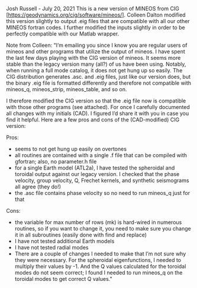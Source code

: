 Josh Russell - July 20, 2021
This is a new version of MINEOS from CIG [https://geodynamics.org/cig/software/mineos/]. Colleen Dalton modified this version slightly to output .eig files that are compatible with all our other MINEOS fortran codes. I further modified the inputs slightly in order to be perfectly compatible with our Matlab wrapper.


Note from Colleen:
"I’m emailing you since I know you are regular users of mineos and other programs that utilize the output of mineos. I have spent the last few days playing with the CIG version of mineos. It seems more stable than the legacy version many (all?) of us have been using. Notably, when running a full mode catalog, it does not get hung up so easily. The CIG distribution generates .asc. and .eig files, just like our version does, but the binary .eig file is formatted differently and therefore not compatible with mineos_q, mineos_strip, mineos_table, and so on. 

I therefore modified the CIG version so that the .eig file now is compatible with those other programs (see attached). For once I carefully documented all changes with my initials (CAD). I figured I’d share it with you in case you find it helpful. Here are a few pros and cons of the (CAD-modified) CIG version: 

Pros:
- seems to not get hung up easily on overtones
- all routines are contained with a single .f file that can be compiled with gfortran; also, no parameter.h file
- for a single Earth model (ATL2a), I have tested the spheroidal and toroidal output against our legacy version. I checked that the phase velocity, group velocity, Q, Frechet kernels, and synthetic seismograms all agree (they do!)
- the .asc file contains phase velocity so no need to run mineos_q just for that

Cons: 
- the variable for max number of rows (mk) is hard-wired in numerous routines, so if you want to change it, you need to make sure you change it in all subroutines (easily done with find and replace) 
- I have not tested additional Earth models
- I have not tested radial modes
- There are a couple of changes I needed to make that I’m not sure why they were necessary. For the spheroidal eigenfunctions,  I needed to multiply their values by -1. And the Q values calculated for the toroidal modes do not seem correct; I found I needed to run mineos_q on the toroidal modes to get correct Q values."